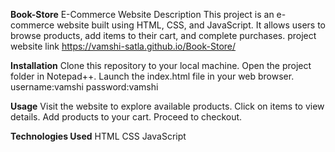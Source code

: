 **Book-Store**
E-Commerce Website
Description This project is an e-commerce website built using HTML, CSS, and JavaScript. It allows users to browse products, add items to their cart, and complete purchases. project website link
https://vamshi-satla.github.io/Book-Store/

**Installation**
Clone this repository to your local machine.
Open the project folder in Notepad++.
Launch the index.html file in your web browser.
username:vamshi
password:vamshi

**Usage**
Visit the website to explore available products.
Click on items to view details.
Add products to your cart.
Proceed to checkout.

**Technologies Used**
HTML
CSS
JavaScript
